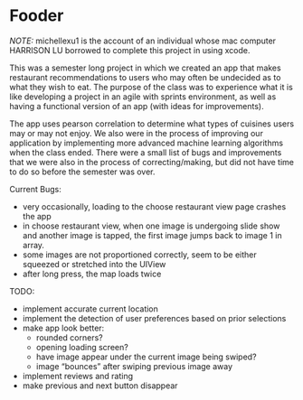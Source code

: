 # Fooder

*NOTE:* michellexu1 is the account of an individual whose mac computer HARRISON LU borrowed to complete this project in using xcode. 

This was a semester long project in which we created an app that makes restaurant recommendations to users who may often be undecided as to what they wish to eat. The purpose of the class was to experience what it is like developing a project in an agile with sprints environment, as well as having a functional version of an app (with ideas for improvements). 

The app uses pearson correlation to determine what types of cuisines users may or may not enjoy. We also were in the process of improving our application by implementing more advanced machine learning algorithms when the class ended. There were a small list of bugs and improvements that we were also in the process of correcting/making, but did not have time to do so before the semester was over.

Current Bugs: 
 - very occasionally, loading to the choose restaurant view page crashes the app
 - in choose restaurant view, when one image is undergoing slide show and another image is tapped, the first image jumps back to image 1 in array.
- some images are not proportioned correctly, seem to be either squeezed or stretched into the UIView
- after long press, the map loads twice

TODO: 	
- implement accurate current location
- implement the detection of user preferences based on prior selections
- make app look better:
  - rounded corners?
  - opening loading screen?
  - have image appear under the current image being swiped?
  - image “bounces” after swiping previous image away
- implement reviews and rating
- make previous and next button disappear 
